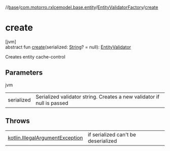 //[base](../../../index.md)/[com.motorro.rxlcemodel.base.entity](../index.md)/[EntityValidatorFactory](index.md)/[create](create.md)

# create

[jvm]\
abstract fun [create](create.md)(serialized: [String](https://kotlinlang.org/api/latest/jvm/stdlib/kotlin/-string/index.html)? = null): [EntityValidator](../-entity-validator/index.md)

Creates entity cache-control

## Parameters

jvm

| | |
|---|---|
| serialized | Serialized validator string. Creates a new validator if null is passed |

## Throws

| | |
|---|---|
| [kotlin.IllegalArgumentException](https://kotlinlang.org/api/latest/jvm/stdlib/kotlin/-illegal-argument-exception/index.html) | if serialized can't be deserialized |
